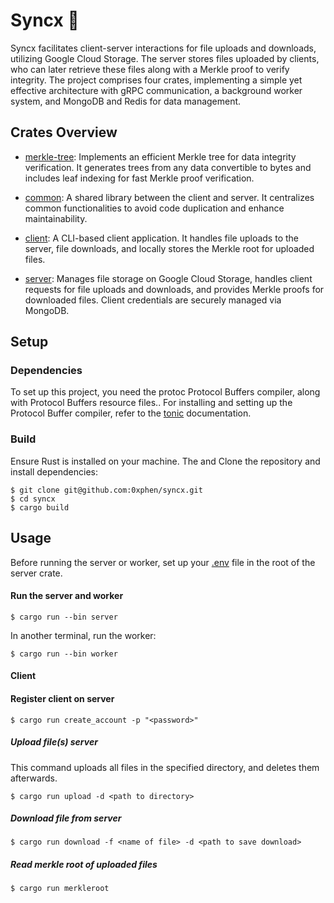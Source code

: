 # Syncx 🚧
Syncx facilitates client-server interactions for file uploads and downloads, utilizing Google Cloud Storage. The server stores files uploaded by clients, who can later retrieve these files along with a Merkle proof to verify integrity. The project comprises four crates, implementing a simple yet effective architecture with gRPC communication, a background worker system, and MongoDB and Redis for data management.

## Crates Overview
- [merkle-tree](https://github.com/0xphen/syncx/tree/main/merkle-tree): Implements an efficient Merkle tree for data integrity verification. It generates trees from any data convertible to bytes and includes leaf indexing for fast Merkle proof verification.

- [common](https://github.com/0xphen/syncx/tree/main/common): A shared library between the client and server. It centralizes common functionalities to avoid code duplication and enhance maintainability.

- [client](https://github.com/0xphen/syncx/tree/main/client): A CLI-based client application. It handles file uploads to the server, file downloads, and locally stores the Merkle root for uploaded files.

- [server](https://github.com/0xphen/syncx/tree/main/server): Manages file storage on Google Cloud Storage, handles client requests for file uploads and downloads, and provides Merkle proofs for downloaded files. Client credentials are securely managed via MongoDB.


## Setup
### Dependencies
To set up this project, you need the protoc Protocol Buffers compiler, along with Protocol Buffers resource files.. For installing and setting up the Protocol Buffer compiler, refer to the [tonic](https://crates.io/crates/tonic) documentation. 

### Build
Ensure Rust is installed on your machine. The and Clone the repository and install dependencies:
```
$ git clone git@github.com:0xphen/syncx.git
$ cd syncx
$ cargo build
```

## Usage
Before running the server or worker, set up your [.env](https://github.com/0xphen/syncx/blob/main/server/env.template) file in the root of the server crate.
#### Run the server and worker
```
$ cargo run --bin server
```

In another terminal, run the worker:
```
$ cargo run --bin worker
```

#### Client
#### Register client on server 
```
$ cargo run create_account -p "<password>"  
```

##### Upload file(s) server
This command uploads all files in the specified directory, and deletes them afterwards.
```
$ cargo run upload -d <path to directory>
```

##### Download file from server
```
$ cargo run download -f <name of file> -d <path to save download>
```

##### Read merkle root of uploaded files
```
$ cargo run merkleroot 
```

